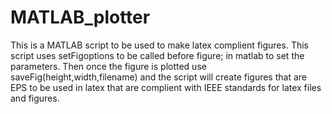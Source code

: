 # MATLAB_plotter

This is a MATLAB script to be used to make latex complient figures. 
This script uses setFigoptions to be called before figure; in matlab to set the parameters. 
Then once the figure is plotted use saveFig(height,width,filename) and the script will create figures that are EPS to be used in latex that are complient with IEEE standards for latex files and figures. 
